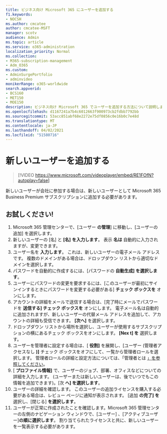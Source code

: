 ```yaml
---
title: ビジネス向け Microsoft 365 にユーザーを追加する
f1.keywords:
- NOCSH
ms.author: cmcatee
author: cmcatee-MSFT
manager: scotv
audience: Admin
ms.topic: article
ms.service: o365-administration
localization_priority: Normal
ms.collection:
- M365-subscription-management
- Adm_O365
ms.custom:
- AdminSurgePortfolio
- adminvideo
monikerRange: o365-worldwide
search.appverid:
- BCS160
- MET150
- MOE150
description: ビジネス向け Microsoft 365 でユーザーを追加する方法について説明します。
ms.openlocfilehash: d1167241a7b4c6012663f900973cb2fdbb7792bb
ms.sourcegitcommit: 53acc851abf68e2272e75df0856c0e16b0c7e48d
ms.translationtype: MT
ms.contentlocale: ja-JP
ms.lasthandoff: 04/02/2021
ms.locfileid: "51580716"
---
```

# <a name="add-a-new-user"></a>新しいユーザーを追加する

> [!VIDEO https://www.microsoft.com/videoplayer/embed/RE1FOfN?autoplay=false]

新しいユーザーが会社に参加する場合は、新しいユーザーとして Microsoft 365 Business Premium サブスクリプションに追加する必要があります。

## <a name="try-it"></a>お試しください!

1. Microsoft 365 管理センターで、[ユーザー **の管理**] に移動し、[ユーザーの追加] を選択します。
1. 新しいユーザーの [名] と **[名]** **を入力します**。 表示 **名は** 自動的に入力されますが、変更できます。
1. ユーザー名を **入力します**。 これは、新しいユーザーの電子メール アドレスです。 複数のドメインがある場合は、ドロップダウン リストから適切なドメインを選択します。
1. パスワードを自動的に作成するには、[パスワードの **自動生成] を選択します**。
1. ユーザーにパスワードの変更を要求するには、[このユーザーが最初にサインインするときにパスワードを変更する必要がある] **チェック ボックスを** オンにします。
1. アカウントの詳細をメールで送信する場合は、[完了時にメールでパスワードを **送信する] チェック ボックスを** オンにします。 電子メール名は自動的に追加されますが、新しいユーザーの代替メール アドレスを追加して、アカウントの詳細も受信できます。 **[次へ]** を選択します。
1. ドロップダウン リストから場所を選択し、ユーザーが使用するサブスクリプションの横にあるチェック ボックスをオンにします。 **[Nex t] を** 選択します。
1. ユーザーを管理者に設定する場合は、[ **役割]** を展開し、[ユーザー (管理者アクセスなし **)]** チェック ボックスをオフにして、一覧から管理者ロールを選択します。 管理者ロールの詳細と設定方法については、「管理者とは [」を参照してください](what-is-admin.md)。
1. [ **プロファイル情報]** で、ユーザーのジョブ、部署、オフィスなどについての詳細を入力します。 (ユーザーまたは新しいユーザーは、後でいつでもこの情報を追加できます)。[次 **へ] を選択します**。
1. ユーザーの詳細を確認します。 このユーザーの追加ライセンスを購入する必要がある場合は、レビュー ページに通知が表示されます。 [追加 **の完了] を** 選択し、[閉じる] **を選択します**。
1. ユーザーが正常に作成されたことを確認します。Microsoft 365 管理センターの左側のナビゲーション ウィンドウで、[ユーザー] 、[アクティブユーザー]**の順に選択します**。 割り当てられたライセンスと共に、新しいユーザーを一覧表示する必要があります。